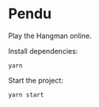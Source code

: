 # Pendu

Play the Hangman online.

Install dependencies:
```
yarn
```

Start the project:
```bash
yarn start
```
